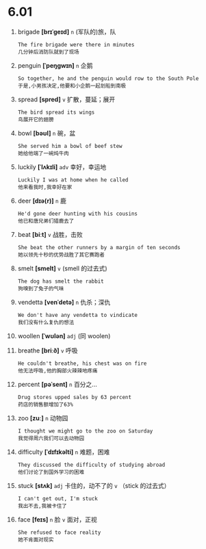 # 6.01

1. brigade **[brɪˈɡeɪd]** `n` (军队的)旅，队

   ```
   The fire brigade were there in minutes
   几分钟后消防队就到了现场
   ```

2. penguin **[ˈpeŋɡwɪn]** `n` 企鹅

   ```
   So together, he and the penguin would row to the South Pole
   于是,小男孩决定,他要和小企鹅一起划船到南极
   ```

3. spread **[spred]** `v` 扩散，蔓延；展开

   ```
   The bird spread its wings
   鸟展开它的翅膀
   ```

4. bowl **[bəʊl]** `n` 碗，盆

   ```
   She served him a bowl of beef stew
   她给他端了一碗炖牛肉
   ```

5. luckily **[ˈlʌkɪli]** `adv` 幸好，幸运地

   ```
   Luckily I was at home when he called
   他来看我时,我幸好在家
   ```

6. deer **[dɪə(r)]** `n` 鹿

   ```
   He'd gone deer hunting with his cousins
   他已和唐兄弟们猎鹿去了
   ```

7. beat **[biːt]** `v` 战胜，击败

   ```
   She beat the other runners by a margin of ten seconds
   她以领先十秒的优势战胜了其它赛跑者
   ```

8. smelt **[smelt]** `v` (smell 的过去式)

   ```
   The dog has smelt the rabbit
   狗嗅到了兔子的气味
   ```

9. vendetta **[venˈdetə]** `n` 仇杀；深仇

   ```
   We don't have any vendetta to vindicate
   我们没有什么复仇的想法
   ```

10. woollen **[ˈwʊlən]** `adj` (同 woolen)

11. breathe **[briːð]** `v` 呼吸

    ```
    He couldn't breathe, his chest was on fire
    他无法呼吸,他的胸部火辣辣地疼痛
    ```

12. percent **[pəˈsent]** `n` 百分之...

    ```
    Drug stores upped sales by 63 percent
    药店的销售额增加了63%
    ```

13. zoo **[zuː]** `n` 动物园

    ```
    I thought we might go to the zoo on Saturday
    我觉得周六我们可以去动物园
    ```

14. difficulty **[ˈdɪfɪkəlti]** `n` 难题，困难

    ```
    They discussed the difficulty of studying abroad
    他们讨论了到国外学习的困难
    ```

15. stuck **[stʌk]** `adj` 卡住的，动不了的 `v` （stick 的过去式）

    ```
    I can't get out, I'm stuck
    我出不去,我被卡住了
    ```

16. face **[feɪs]** `n` 脸 `v` 面对，正视
    ```
    She refused to face reality
    她不肯面对现实
    ```
